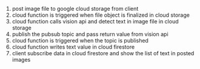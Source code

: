 1. post image file to google cloud storage from client
2. cloud function is triggered when file object is finalized in cloud storage
3. cloud function calls vision api and detect text in image file in cloud storage
4. publish the pubsub topic and pass return value from vision api
5. cloud function is triggered when the topic is published
6. cloud function writes text value in cloud firestore 
7. client subscribe data in cloud firestore and show the list of text in posted images